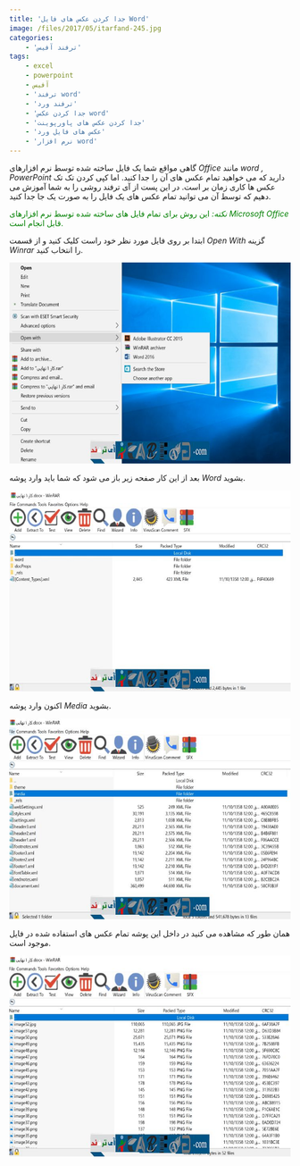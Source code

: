 ```yaml
---
title: 'جدا کردن عکس های فایل Word'
image: /files/2017/05/itarfand-245.jpg
categories:
    - 'ترفند آفیس'
tags:
    - excel
    - powerpoint
    - آفیس
    - 'ترفند word'
    - 'ترفند ورد'
    - 'جدا کردن عکس word'
    - 'جدا کردن عکس های پاورپوینت'
    - 'عکس های فایل ورد'
    - 'نرم افزار word'
---
```


گاهی مواقع شما یک فایل ساخته شده توسط نرم افزارهای *Office* مانند *word , PowerPoint* دارید که می خواهید تمام عکس های آن را جدا کنید. اما کپی کردن تک تک عکس ها کاری زمان بر است. در این پست از آی ترفند روشی را به شما آموزش می دهیم که توسط آن می توانید تمام عکس های یک فایل را به صورت یک جا جدا کنید.

<span style="color: #008000;">*نکته:* این روش برای تمام فایل های ساخته شده توسط نرم افزارهای *Microsoft Office* قابل انجام است.</span>

ابتدا بر روی فایل مورد نظر خود راست کلیک کنید و از قسمت *Open With* گزینه *Winrar* را انتخاب کنید.

![mhkarami97](/files/2017/05/itarfand-241.jpg)  

بعد از این کار صفحه زیر باز می شود که شما باید وارد پوشه *Word* بشوید.

![mhkarami97](/files/2017/05/itarfand-242n.jpg)  

اکنون وارد پوشه *Media* بشوید.

![mhkarami97](/files/2017/05/itarfand-243.jpg)  

همان طور که مشاهده می کنید در داخل این پوشه تمام عکس های استفاده شده در فایل موجود است.

![mhkarami97](/files/2017/05/itarfand-244.jpg)  